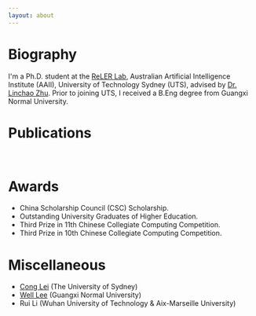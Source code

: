 ```yaml
---
layout: about 
---
```


# Biography
I'm a Ph.D. student at the [ReLER Lab](https://reler.net/), Australian Artificial Intelligence Institute (AAII), University of Technology Sydney (UTS), advised by [Dr. Linchao Zhu](https://ffmpbgrnn.github.io/). Prior to joining UTS, I received a B.Eng degree from Guangxi Normal University.
<br/>

# Publications
<br/>

# Awards
 * China Scholarship Council (CSC) Scholarship.
 * Outstanding University Graduates of Higher Education.
 * Third Prize in 11th Chinese Collegiate Computing Competition.
 * Third Prize in 10th Chinese Collegiate Computing Competition.

# Miscellaneous
 * [Cong Lei](https://cong-lei.github.io/) (The University of Sydney)
 * [Well Lee](https://blog.gxnuliw.cn/) (Guangxi Normal University)
 * Rui Li (Wuhan University of Technology & Aix-Marseille University)
